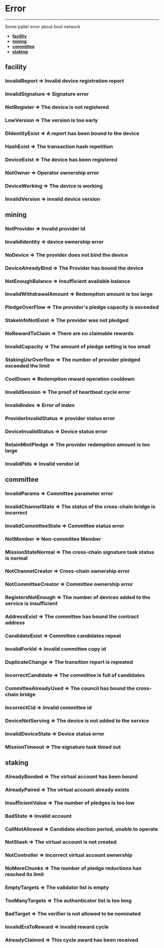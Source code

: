 # Error

---

Some pallet error about bool network

- **[facility](#facility)**
- **[mining](#mining)**
- **[committee](#committee)**
- **[staking](#staking)**

## facility

### InvalidReport => Invalid device registration report

### InvalidSignature => Signature error

### NotRegister => The device is not registered

### LowVersion => The version is too early

### DIdentityExist => A report has been bound to the device

### HashExist => The transaction hash repetition

### DeviceExist => The device has been registered

### NotOwner => Operator ownership error

### DeviceWorking => The device is working

### InvalidVersion => invalid device version

## mining

### NotProvider => Invalid provider Id

### InvalidIdentity => device ownership error

### NoDevice => The provider does not bind the device

### DeviceAlreadyBind => The Provider has bound the device

### NotEnoughBalance => Insufficient available balance

### InvalidWithdrawalAmount => Redemption amount is too large

### PledgeOverFlow => The provider's pledge capacity is exceeded

### StakeInfoNotExist => The provider was not pledged

### NoRewardToClaim => There are no claimable rewards

### InvalidCapacity => The amount of pledge setting is too small

### StakingUsrOverflow => The number of provider pledged exceeded the limit

### CoolDown => Redemption reward operation cooldown

### InvalidSession => The proof of heartbeat cycle error

### InvalidIndex => Error of index

### ProviderInvalidStatus => provider status error

### DeviceInvalidStatus => Device status error

### RetainMintPledge => The provider redemption amount is too large

### InvalidPids => Invalid vendor id

## committee

### InvalidParams => Committee parameter error

### InvalidChannelState => The status of the cross-chain bridge is incorrect

### InvalidCommitteeState => Committee status error

### NotMember => Non-committee Member

### MissionStateNormal => The cross-chain signature task status is normal

### NotChannelCreator => Cross-chain ownership error

### NotCommitteeCreator => Committee ownership error

### RegistersNotEnough => The number of devices added to the service is insufficient

### AddressExist => The committee has bound the contract address

### CandidateExist => Committee candidates repeat

### InvalidForkId => Invalid committee copy id

### DuplicateChange => The transition report is repeated

### IncorrectCandidate => The committee is full of candidates

### CommitteeAlreadyUsed => The council has bound the cross-chain bridge

### IncorrectCid => Invalid committee id

### DeviceNotServing => The device is not added to the service

### InvalidDeviceState => Device status error

### MissionTimeout => The signature task timed out

## staking

### AlreadyBonded => The virtual account has been bound

### AlreadyPaired => The virtual account already exists

### InsufficientValue => The number of pledges is too low

### BadState => Invalid account

### CallNotAllowed => Candidate election period, unable to operate

### NotStash => The virtual account is not created

### NotController => Incorrect virtual account ownership

### NoMoreChunks => The number of pledge reductions has reached its limit

### EmptyTargets => The validator list is empty

### TooManyTargets => The authenticator list is too long

### BadTarget => The verifier is not allowed to be nominated

### InvalidEraToReward => Invalid reward cycle

### AlreadyClaimed => This cycle award has been received
